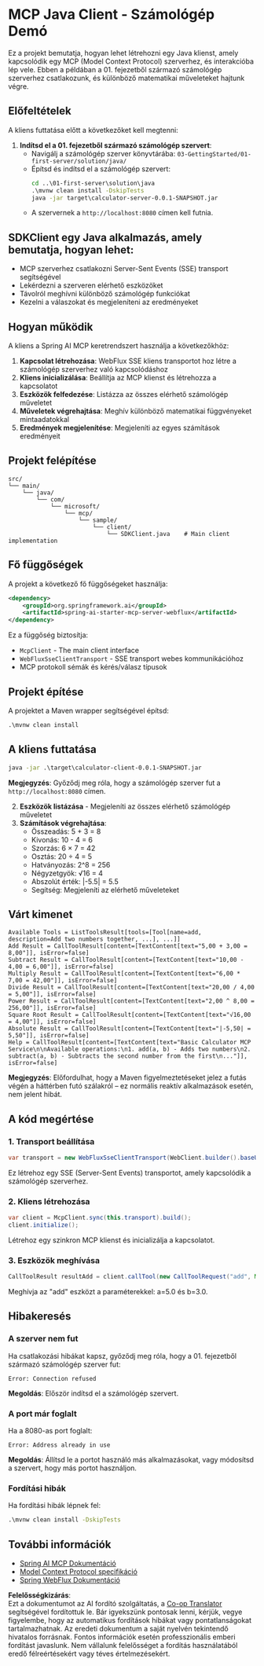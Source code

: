 <!--
CO_OP_TRANSLATOR_METADATA:
{
  "original_hash": "7074b9f4c8cd147c1c10f569d8508c82",
  "translation_date": "2025-06-11T13:15:32+00:00",
  "source_file": "03-GettingStarted/02-client/solution/java/README.md",
  "language_code": "hu"
}
-->
# MCP Java Client - Számológép Demó

Ez a projekt bemutatja, hogyan lehet létrehozni egy Java klienst, amely kapcsolódik egy MCP (Model Context Protocol) szerverhez, és interakcióba lép vele. Ebben a példában a 01. fejezetből származó számológép szerverhez csatlakozunk, és különböző matematikai műveleteket hajtunk végre.

## Előfeltételek

A kliens futtatása előtt a következőket kell megtenni:

1. **Indítsd el a 01. fejezetből származó számológép szervert**:
   - Navigálj a számológép szerver könyvtárába: `03-GettingStarted/01-first-server/solution/java/`
   - Építsd és indítsd el a számológép szervert:
     ```cmd
     cd ..\01-first-server\solution\java
     .\mvnw clean install -DskipTests
     java -jar target\calculator-server-0.0.1-SNAPSHOT.jar
     ```
   - A szervernek a `http://localhost:8080` címen kell futnia.

## SDKClient egy Java alkalmazás, amely bemutatja, hogyan lehet:
- MCP szerverhez csatlakozni Server-Sent Events (SSE) transport segítségével
- Lekérdezni a szerveren elérhető eszközöket
- Távolról meghívni különböző számológép funkciókat
- Kezelni a válaszokat és megjeleníteni az eredményeket

## Hogyan működik

A kliens a Spring AI MCP keretrendszert használja a következőkhöz:

1. **Kapcsolat létrehozása**: WebFlux SSE kliens transportot hoz létre a számológép szerverhez való kapcsolódáshoz
2. **Kliens inicializálása**: Beállítja az MCP klienst és létrehozza a kapcsolatot
3. **Eszközök felfedezése**: Listázza az összes elérhető számológép műveletet
4. **Műveletek végrehajtása**: Meghív különböző matematikai függvényeket mintaadatokkal
5. **Eredmények megjelenítése**: Megjeleníti az egyes számítások eredményeit

## Projekt felépítése

```
src/
└── main/
    └── java/
        └── com/
            └── microsoft/
                └── mcp/
                    └── sample/
                        └── client/
                            └── SDKClient.java    # Main client implementation
```

## Fő függőségek

A projekt a következő fő függőségeket használja:

```xml
<dependency>
    <groupId>org.springframework.ai</groupId>
    <artifactId>spring-ai-starter-mcp-server-webflux</artifactId>
</dependency>
```

Ez a függőség biztosítja:
- `McpClient` - The main client interface
- `WebFluxSseClientTransport` - SSE transport webes kommunikációhoz
- MCP protokoll sémák és kérés/válasz típusok

## Projekt építése

A projektet a Maven wrapper segítségével építsd:

```cmd
.\mvnw clean install
```

## A kliens futtatása

```cmd
java -jar .\target\calculator-client-0.0.1-SNAPSHOT.jar
```

**Megjegyzés**: Győződj meg róla, hogy a számológép szerver fut a `http://localhost:8080` címen.

2. **Eszközök listázása** - Megjeleníti az összes elérhető számológép műveletet  
3. **Számítások végrehajtása**:
   - Összeadás: 5 + 3 = 8
   - Kivonás: 10 - 4 = 6
   - Szorzás: 6 × 7 = 42
   - Osztás: 20 ÷ 4 = 5
   - Hatványozás: 2^8 = 256
   - Négyzetgyök: √16 = 4
   - Abszolút érték: |-5.5| = 5.5
   - Segítség: Megjeleníti az elérhető műveleteket

## Várt kimenet

```
Available Tools = ListToolsResult[tools=[Tool[name=add, description=Add two numbers together, ...], ...]]
Add Result = CallToolResult[content=[TextContent[text="5,00 + 3,00 = 8,00"]], isError=false]
Subtract Result = CallToolResult[content=[TextContent[text="10,00 - 4,00 = 6,00"]], isError=false]
Multiply Result = CallToolResult[content=[TextContent[text="6,00 * 7,00 = 42,00"]], isError=false]
Divide Result = CallToolResult[content=[TextContent[text="20,00 / 4,00 = 5,00"]], isError=false]
Power Result = CallToolResult[content=[TextContent[text="2,00 ^ 8,00 = 256,00"]], isError=false]
Square Root Result = CallToolResult[content=[TextContent[text="√16,00 = 4,00"]], isError=false]
Absolute Result = CallToolResult[content=[TextContent[text="|-5,50| = 5,50"]], isError=false]
Help = CallToolResult[content=[TextContent[text="Basic Calculator MCP Service\n\nAvailable operations:\n1. add(a, b) - Adds two numbers\n2. subtract(a, b) - Subtracts the second number from the first\n..."]], isError=false]
```

**Megjegyzés**: Előfordulhat, hogy a Maven figyelmeztetéseket jelez a futás végén a háttérben futó szálakról – ez normális reaktív alkalmazások esetén, nem jelent hibát.

## A kód megértése

### 1. Transport beállítása  
```java
var transport = new WebFluxSseClientTransport(WebClient.builder().baseUrl("http://localhost:8080"));
```  
Ez létrehoz egy SSE (Server-Sent Events) transportot, amely kapcsolódik a számológép szerverhez.

### 2. Kliens létrehozása  
```java
var client = McpClient.sync(this.transport).build();
client.initialize();
```  
Létrehoz egy szinkron MCP klienst és inicializálja a kapcsolatot.

### 3. Eszközök meghívása  
```java
CallToolResult resultAdd = client.callTool(new CallToolRequest("add", Map.of("a", 5.0, "b", 3.0)));
```  
Meghívja az "add" eszközt a paraméterekkel: a=5.0 és b=3.0.

## Hibakeresés

### A szerver nem fut  
Ha csatlakozási hibákat kapsz, győződj meg róla, hogy a 01. fejezetből származó számológép szerver fut:  
```
Error: Connection refused
```  
**Megoldás**: Először indítsd el a számológép szervert.

### A port már foglalt  
Ha a 8080-as port foglalt:  
```
Error: Address already in use
```  
**Megoldás**: Állítsd le a portot használó más alkalmazásokat, vagy módosítsd a szervert, hogy más portot használjon.

### Fordítási hibák  
Ha fordítási hibák lépnek fel:  
```cmd
.\mvnw clean install -DskipTests
```

## További információk

- [Spring AI MCP Dokumentáció](https://docs.spring.io/spring-ai/reference/api/mcp/)
- [Model Context Protocol specifikáció](https://modelcontextprotocol.io/)
- [Spring WebFlux Dokumentáció](https://docs.spring.io/spring-framework/docs/current/reference/html/web-reactive.html)

**Felelősségkizárás**:  
Ezt a dokumentumot az AI fordító szolgáltatás, a [Co-op Translator](https://github.com/Azure/co-op-translator) segítségével fordítottuk le. Bár igyekszünk pontosak lenni, kérjük, vegye figyelembe, hogy az automatikus fordítások hibákat vagy pontatlanságokat tartalmazhatnak. Az eredeti dokumentum a saját nyelvén tekintendő hivatalos forrásnak. Fontos információk esetén professzionális emberi fordítást javaslunk. Nem vállalunk felelősséget a fordítás használatából eredő félreértésekért vagy téves értelmezésekért.